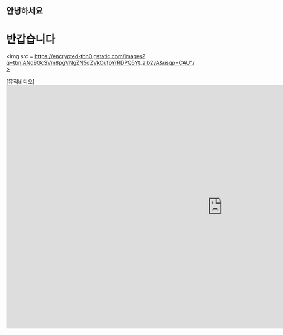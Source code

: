 ## 안녕하세요
# 반갑습니다

<img src = https://encrypted-tbn0.gstatic.com/images?q=tbn:ANd9GcSVm8pgVNgZN5qZVkCufpYrRDPQ5Yt_aib2yA&usqp=CAU"/> <br>

[뮤직비디오] <iframe width="1143" height="643" src="https://www.youtube.com/embed/CuklIb9d3fI" title="YouTube video player" frameborder="0" allow="accelerometer; autoplay; clipboard-write; encrypted-media; gyroscope; picture-in-picture" allowfullscreen></iframe>
